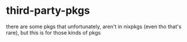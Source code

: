 # third-party-pkgs

there are some pkgs that unfortunately, aren't in nixpkgs (even tho that's rare), but this is for those kinds of pkgs
